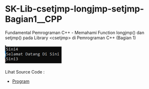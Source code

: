 # SK-Lib-csetjmp-longjmp-setjmp-Bagian1__CPP
Fundamental Pemrograman C++ - Memahami Function longjmp() dan setjmp() pada Library &lt;csetjmp> di Pemrograman C++ (Bagian 1)<br><br>
<img src="https://github.com/RizkyKhapidsyah/SK-Lib-csetjmp-longjmp-setjmp-Bagian1__CPP/blob/master/SK-Lib-csetjmp-longjmp-setjmp-Bagian1__CPP/result/001.PNG"><br><br>
Lihat Source Code : <br>
- <a href="https://github.com/RizkyKhapidsyah/SK-Lib-csetjmp-longjmp-setjmp-Bagian1__CPP/blob/master/SK-Lib-csetjmp-longjmp-setjmp-Bagian1__CPP/Source.cpp">Program</a>

